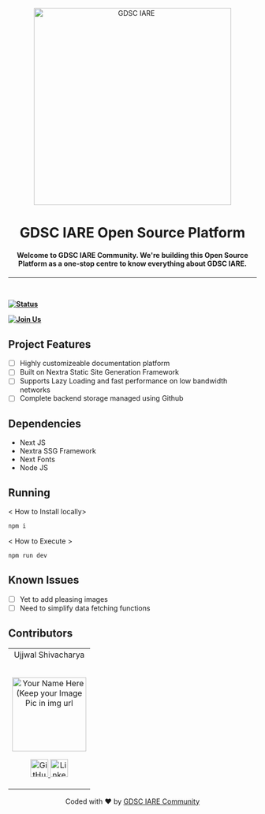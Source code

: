 <p align="center">
<a href="https://gdsciare.club">
	<img width="400" src="https://user-images.githubusercontent.com/81429137/197771787-7a37fc03-4da8-44cf-afa6-b9435f92bdb1.png#gh-light-mode-only" alt="GDSC IARE"/>
</a>
	<h1 align="center"> GDSC IARE Open Source Platform </h2>
	<h4 align="center"> Welcome to GDSC IARE Community. We're building this Open Source Platform as a one-stop centre to know everything about GDSC IARE. <h4>
</p>

---

<br>


[![Status](https://img.shields.io/website?down_message=lightgrey&label=Project%20Status&style=for-the-badge&up_color=green&up_message=Online&url=https%3A%2F%2Fgdsc.community.dev%2Finstitute-of-aeronautical-engineering-hyderabad%2F)](https://github.com/gdsciare)

[![Join Us](https://img.shields.io/badge/Join%20Community-GDSC%20IARE-blue?style=for-the-badge)](https://gdsc.community.dev/institute-of-aeronautical-engineering-hyderabad/)

## Project Features

-   [ ] Highly customizeable documentation platform
-   [ ] Built on Nextra Static Site Generation Framework
-   [ ] Supports Lazy Loading and fast performance on low bandwidth networks
-   [ ] Complete backend storage managed using Github

## Dependencies

-   Next JS
-   Nextra SSG Framework
-   Next Fonts
-   Node JS

## Running

< How to Install locally>

```bash
npm i
```

< How to Execute >

```bash
npm run dev
```

## Known Issues

-   [ ] Yet to add pleasing images
-   [ ] Need to simplify data fetching functions

## Contributors

<table>
	<tr align="center">
		<td>
		Ujjwal Shivacharya
      <br>
      <br>
		<p align="center">
			<img src = "https://avatars.githubusercontent.com/u/81429137?v=4" width="150" height="150" alt="Your Name Here (Keep your Image Pic in img url">
		</p>
			<p align="center">
				<a href = "https://github.com/ujjwalshiva">
					<img src = "http://www.iconninja.com/files/241/825/211/round-collaboration-social-github-code-circle-network-icon.svg" width="36" height = "36" alt="GitHub"/>
				</a>
				<a href = "https://www.linkedin.com/in/ujjwalshiva">
					<img src = "http://www.iconninja.com/files/863/607/751/network-linkedin-social-connection-circular-circle-media-icon.svg" width="36" height="36" alt="LinkedIn"/>
				</a>
			</p>
		</td>
	</tr>
</table>

<p align="center">
	Coded with ❤ by <a href="https://gdsc.community.dev/institute-of-aeronautical-engineering-hyderabad/">GDSC IARE Community</a>
</p>
